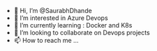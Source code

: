- 👋 Hi, I’m @SaurabhDhande
- 👀 I’m interested in Azure Devops
- 🌱 I’m currently learning : Docker and K8s
- 💞️ I’m looking to collaborate on Devops projects
- 📫 How to reach me ...

<!---
SaurabhDhande/SaurabhDhande is a ✨ special ✨ repository because its `README.md` (this file) appears on your GitHub profile.
You can click the Preview link to take a look at your changes.
--->
